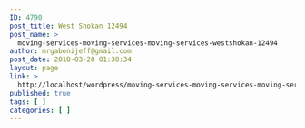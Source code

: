 ```yaml
---
ID: 4790
post_title: West Shokan 12494
post_name: >
  moving-services-moving-services-moving-services-westshokan-12494
author: mrgabonijeff@gmail.com
post_date: 2018-03-28 01:38:34
layout: page
link: >
  http://localhost/wordpress/moving-services-moving-services-moving-services-westshokan-12494/
published: true
tags: [ ]
categories: [ ]
---
```

